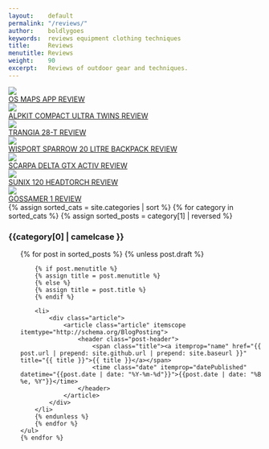 ```yaml
---
layout:    default
permalink: "/reviews/"
author:    boldlygoes
keywords:  reviews equipment clothing techniques
title:     Reviews
menutitle: Reviews
weight:    90
excerpt:   Reviews of outdoor gear and techniques.
---
```


<div class="tile-wrap no-touch">
    <div class="tile">
      <div class="boxInner">
        <a href="{{ site.github.url }}/reviews/os-app-review"><img src="{{ site.github.url }}/media/img/tiles/tile-osapp.jpg" /></a>
        <div class="titleBox"><a href="{{ site.github.url }}/reviews/os-app-review">OS MAPS APP REVIEW</a></div>
      </div>
    </div>
    <div class="tile">
      <div class="boxInner">
        <a href="{{ site.github.url }}/reviews/compact-ultra-twins"><img src="{{ site.github.url }}/media/img/tiles/tile-twins.jpg" /></a>
        <div class="titleBox"><a href="{{ site.github.url }}/reviews/compact-ultra-twins">ALPKIT COMPACT ULTRA TWINS REVIEW</a></div>
      </div>
    </div>
    <div class="tile">
      <div class="boxInner">
        <a href="{{ site.github.url }}/reviews/trangia-28t-review"><img src="{{ site.github.url }}/media/img/tiles/tile-28t.jpg" /></a>
        <div class="titleBox"><a href="{{ site.github.url }}/reviews/trangia-28t-review">TRANGIA 28-T REVIEW</a></div>
      </div>
    </div>
    <div class="tile">
      <div class="boxInner">
        <a href="{{ site.github.url }}/reviews/sparrow-review"><img src="{{ site.github.url }}/media/img/tiles/tile-sparrow.jpg" /></a>
        <div class="titleBox"><a href="{{ site.github.url }}/reviews/sparrow-review">WISPORT SPARROW 20 LITRE BACKPACK REVIEW</a></div>
      </div>
    </div>
    <div class="tile">
      <div class="boxInner">
        <a href="{{ site.github.url }}/reviews/delta-gtx-review"><img src="{{ site.github.url }}/media/img/tiles/tile-deltagtx.jpg" /></a>
        <div class="titleBox"><a href="{{ site.github.url }}/reviews/delta-gtx-review">SCARPA DELTA GTX ACTIV REVIEW</a></div>
      </div>
    </div>
    <div class="tile">
      <div class="boxInner">
        <a href="{{ site.github.url }}/reviews/sunix-review"><img src="{{ site.github.url }}/media/img/tiles/tile-sunix.jpg" /></a>
        <div class="titleBox"><a href="{{ site.github.url }}/reviews/sunix-review">SUNIX 120 HEADTORCH REVIEW</a></div>
      </div>
    </div>
    <div class="tile">
      <div class="boxInner">
        <a href="{{ site.github.url }}/reviews/gossamer-review"><img src="{{ site.github.url }}/media/img/tiles/tile-gossamer.jpg" /></a>
        <div class="titleBox"><a href="{{ site.github.url }}/reviews/gossamer-review">GOSSAMER 1 REVIEW</a></div>
      </div>
    </div>
</div>

<div>
{% assign sorted_cats = site.categories | sort %}
    {% for category in sorted_cats %}
    {% assign sorted_posts = category[1] | reversed %}
    <h3 id="{{category[0] | uri_escape | downcase | slugify }}">{{category[0] | camelcase }}</h3>
    <ul class="category {{category[0] | uri_escape | downcase | slugify}}">  
        {% for post in sorted_posts %}
        {% unless post.draft %}

        {% if post.menutitle %}
        {% assign title = post.menutitle %}
        {% else %}
        {% assign title = post.title %}
        {% endif %}

        <li>
            <div class="article">
                <article class="article" itemscope itemtype="http://schema.org/BlogPosting">
                    <header class="post-header">
                        <span class="title"><a itemprop="name" href="{{ post.url | prepend: site.github.url | prepend: site.baseurl }}" title="{{ title }}">{{ title }}</a></span>
                        <time class="date" itemprop="datePublished" datetime="{{post.date | date: "%Y-%m-%d"}}">{{post.date | date: "%B %e, %Y"}}</time>
                    </header>
                </article>
            </div>
        </li>
        {% endunless %}
        {% endfor %}
    </ul>
    {% endfor %}
</div>